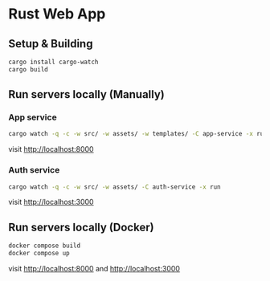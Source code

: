 # Rust Web App

## Setup & Building

```bash
cargo install cargo-watch
cargo build
```

## Run servers locally (Manually)

### App service

```bash
cargo watch -q -c -w src/ -w assets/ -w templates/ -C app-service -x run
```

visit <http://localhost:8000>

### Auth service

```bash
cargo watch -q -c -w src/ -w assets/ -C auth-service -x run
```

visit <http://localhost:3000>

## Run servers locally (Docker)

```bash
docker compose build
docker compose up
```

visit <http://localhost:8000> and <http://localhost:3000>

